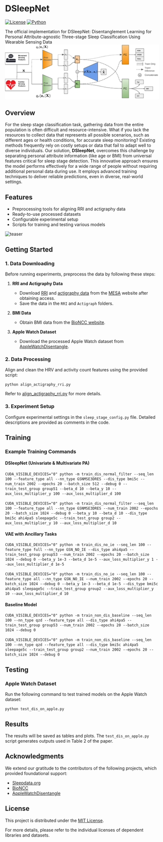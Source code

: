 # DSleepNet

[![License](https://img.shields.io/badge/license-MIT-blue.svg)](LICENSE)
[![Python](https://img.shields.io/badge/python-3.7%2B-green.svg)](https://www.python.org/downloads/)

The official implementation for DSleepNet: Disentanglement Learning for Personal Attribute-agnostic Three-stage Sleep Classification Using Wearable Sensing Data
![Network Structure](https://github.com/bzhai/DSleepNet/blob/main/assets/Disentangle_Network_Structure.png?raw=true)
## Overview

For the sleep stage classification task, gathering data from the entire population is often difficult and resource-intensive. What if you lack the resources to collect data that represents all possible scenarios, such as different ages or health conditions, for accurate sleep monitoring? Existing methods frequently rely on costly setups or data that fail to adapt well to diverse individuals. Our solution, **DSleepNet**, overcomes this challenge by separating personal attribute information (like age or BMI) from universal features critical for sleep stage detection. This innovative approach ensures the model performs effectively for a wide range of people without requiring additional personal data during use. It employs advanced training techniques to deliver reliable predictions, even in diverse, real-world settings.

## Features
- Preprocessing tools for aligning RRI and actigraphy data
- Ready-to-use processed datasets
- Configurable experimental setup
- Scripts for training and testing various models

![teaser](assets/example_teaser.gif)

## Getting Started

### 1. Data Downloading
Before running experiments, preprocess the data by following these steps:

1. **RRI and Actigraphy Data**
   - Download [RRI](https://sleepdata.org/datasets/mesa/files/polysomnography/annotations-rpoints) and [actigraphy data](https://sleepdata.org/datasets/mesa/files/actigraphy) from the [MESA]([https://sleepdata.org/](https://sleepdata.org/datasets/mesa)) website after obtaining access.
   - Save the data in the `RRI` and `Actigraph` folders.

2. **BMI Data**
   - Obtain BMI data from the [BioNCC website](https://bioncc.nih.gov/).

3. **Apple Watch Dataset**
   - Download the processed Apple Watch dataset from [AppleWatchDisentangle](https://drive.google.com/file/d/1xVeS-8ngJ1av5GN_s6eHpr-SQfeGL4ZV/view?usp=drive_link).

### 2. Data Processing
Align and clean the HRV and activity count features using the provided script:

```shell
python align_actigraphy_rri.py
```
Refer to [align_actigraphy_rri.py](https://github.com/bzhai/multimodal_sleep_stage_benchmark/blob/master/dataset_builder_loader/align_actigraphy_rri.py) for more details.

### 3. Experiment Setup
Configure experimental settings in the `sleep_stage_config.py` file. Detailed descriptions are provided as comments in the code.

## Training

### Example Training Commands

#### DSleepNet (Univariate & Multivariate PA)
```shell
CUDA_VISIBLE_DEVICES="0" python -m train_dis_normal_filter --seq_len 100 --feature_type all --nn_type GSNMSE3DRES --dis_type bmi5c --num_train 2002 --epochs 20 --batch_size 512 --debug 0 --train_test_group group51 --beta_d 10 --beta_y 10 --aux_loss_multiplier_y 100 --aux_loss_multiplier_d 100

CUDA_VISIBLE_DEVICES="0" python -m train_dis_normal_filter --seq_len 100 --feature_type all --nn_type GSNMSE3DRES --num_train 2002 --epochs 20 --batch_size 1024 --debug 0 --beta_y 10 --beta_d 10 --dis_type bmi5c ahi4pa5 sleepage5c --train_test_group group2 --aux_loss_multiplier_y 10 --aux_loss_multiplier_d 10
```

#### VAE with Ancillary Tasks
```shell
CUDA_VISIBLE_DEVICES="0" python -m train_dis_no_ie --seq_len 100 --feature_type full --nn_type GSN_NO_IE --dis_type ahi4pa5 --train_test_group group53 --num_train 2002 --epochs 20 --batch_size 1024 --debug 0 --beta_y 1e-3 --beta_d 1e-5 --aux_loss_multiplier_y 1 --aux_loss_multiplier_d 1e-5

CUDA_VISIBLE_DEVICES="0" python -m train_dis_no_ie --seq_len 100 --feature_type all --nn_type GSN_NO_IE --num_train 2002 --epochs 20 --batch_size 1024 --debug 0 --beta_y 1e-3 --beta_d 1e-5 --dis_type bmi5c ahi4pa5 sleepage5c --train_test_group group2 --aux_loss_multiplier_y 10 --aux_loss_multiplier_d 10
```

#### Baseline Model
```shell
CUDA_VISIBLE_DEVICES="0" python -m train_non_dis_baseline --seq_len 100 --nn_type qzd --feature_type all --dis_type ahi4pa5 --train_test_group group53 --num_train 2002 --epochs 20 --batch_size 1024 --debug 0

CUDA_VISIBLE_DEVICES="0" python -m train_non_dis_baseline --seq_len 100 --nn_type qzd --feature_type all --dis_type bmi5c ahi4pa5 sleepage5c --train_test_group group2 --num_train 2002 --epochs 20 --batch_size 1024 --debug 0
```

## Testing

### Apple Watch Dataset
Run the following command to test trained models on the Apple Watch dataset:

```shell
python test_dis_on_apple.py
```

## Results
The results will be saved as tables and plots. The `test_dis_on_apple.py` script generates outputs used in Table 2 of the paper.

## Acknowledgments
We extend our gratitude to the contributors of the following projects, which provided foundational support:

- [Sleepdata.org](https://sleepdata.org/)
- [BioNCC](https://bioncc.nih.gov/)
- [AppleWatchDisentangle](https://drive.google.com/file/d/1xVeS-8ngJ1av5GN_s6eHpr-SQfeGL4ZV/view?usp=drive_link)

## License
This project is distributed under the [MIT License](LICENSE).

For more details, please refer to the individual licenses of dependent libraries and datasets.
